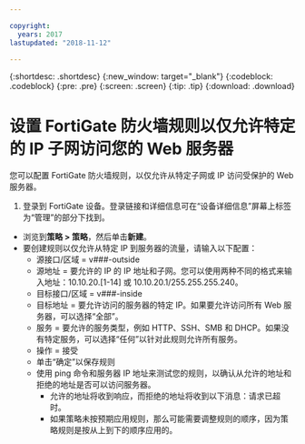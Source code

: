 ```yaml
---

copyright:
  years: 2017
lastupdated: "2018-11-12"

---
```


{:shortdesc: .shortdesc}
{:new_window: target="_blank"}
{:codeblock: .codeblock}
{:pre: .pre}
{:screen: .screen}
{:tip: .tip}
{:download: .download}

# 设置 FortiGate 防火墙规则以仅允许特定的 IP 子网访问您的 Web 服务器

您可以配置 FortiGate 防火墙规则，以仅允许从特定子网或 IP 访问受保护的 Web 服务器。

1. 登录到 FortiGate 设备。登录链接和详细信息可在“设备详细信息”屏幕上标签为“管理”的部分下找到。
* 浏览到**策略 > 策略**，然后单击**新建**。
* 要创建规则以仅允许从特定 IP 到服务器的流量，请输入以下配置：
    * 源接口/区域 = v###-outside
    * 源地址 = 要允许的 IP 的 IP 地址和子网。您可以使用两种不同的格式来输入地址：10.10.20.[1-14] 或 10.10.20.1/255.255.255.240。
    * 目标接口/区域 = v###-inside
    * 目标地址 = 要允许访问的服务器的特定 IP。如果要允许访问所有 Web 服务器，可以选择“全部”。
    * 服务 = 要允许的服务类型，例如 HTTP、SSH、SMB 和 DHCP。如果没有特定服务，可以选择“任何”以针对此规则允许所有服务。
    * 操作 = 接受
    * 单击“确定”以保存规则
    * 使用 ping 命令和服务器 IP 地址来测试您的规则，以确认从允许的地址和拒绝的地址是否可以访问服务器。
        * 允许的地址将收到响应，而拒绝的地址将收到以下消息：请求已超时。
        * 如果策略未按预期应用规则，那么可能需要调整规则的顺序，因为策略规则是按从上到下的顺序应用的。
